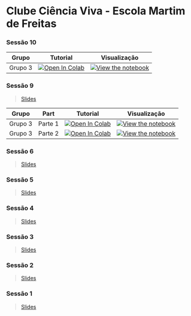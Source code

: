 # Clube Ciência Viva - Escola Martim de Freitas

### Sessão 10

| Grupo | Tutorial | Visualização |
| - | --- | ---- |
| Grupo 3 | [![Open In Colab](https://colab.research.google.com/assets/colab-badge.svg)](https://colab.research.google.com/github/CIBIT-ICNAS/clube-ciencia-viva/blob/main/tutorials/SAG-sessao10.ipynb) | [![View the notebook](https://img.shields.io/badge/render-nbviewer-orange.svg)](https://nbviewer.jupyter.org/github/CIBIT-ICNAS/clube-ciencia-viva/blob/main/tutorials/SAG-sessao10.ipynb?flush_cache=true) |


### Sessão 9

> [Slides](slides/Lesson9Activity1.pdf)


| Grupo | Part | Tutorial | Visualização |
| - | - | --- | ---- |
| Grupo 3 | Parte 1 | [![Open In Colab](https://colab.research.google.com/assets/colab-badge.svg)](https://colab.research.google.com/github/CIBIT-ICNAS/clube-ciencia-viva/blob/main/tutorials/SAG-sessao9-part1.ipynb) | [![View the notebook](https://img.shields.io/badge/render-nbviewer-orange.svg)](https://nbviewer.jupyter.org/github/CIBIT-ICNAS/clube-ciencia-viva/blob/main/tutorials/SAG-sessao9-part1.ipynb?flush_cache=true) |
| Grupo 3 | Parte 2 | [![Open In Colab](https://colab.research.google.com/assets/colab-badge.svg)](https://colab.research.google.com/github/CIBIT-ICNAS/clube-ciencia-viva/blob/main/tutorials/SAG-sessao9-part2.ipynb) | [![View the notebook](https://img.shields.io/badge/render-nbviewer-orange.svg)](https://nbviewer.jupyter.org/github/CIBIT-ICNAS/clube-ciencia-viva/blob/main/tutorials/SAG-sessao9-part2.ipynb?flush_cache=true) |

### Sessão 6
> [Slides](slides/Lesson6Activity1.pdf)

### Sessão 5
> [Slides](slides/Lesson5Activity1.pdf)

### Sessão 4
> [Slides](slides/Lesson4Activity1.pdf)

### Sessão 3
> [Slides](slides/Lesson3Activity1.pdf)

### Sessão 2
> [Slides](slides/Lesson2Activity1.pdf)

### Sessão 1
> [Slides](slides/Lesson1Activity1.pdf)